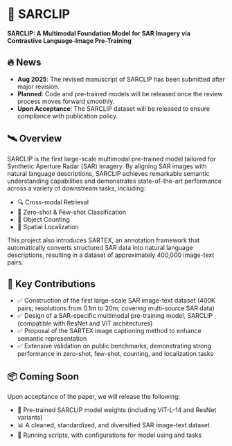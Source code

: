 # 🌌 SARCLIP

**SARCLIP: A Multimodal Foundation Model for SAR Imagery via Contrastive Language-Image Pre-Training**

## 🔥 News
- **Aug 2025**: The revised manuscript of SARCLIP has been submitted after major revision.  
- **Planned**: Code and pre-trained models will be released once the review process moves forward smoothly.  
- **Upon Acceptance**: The SARCLIP dataset will be released to ensure compliance with publication policy.  

## 🛰️ Overview

SARCLIP is the first large-scale multimodal pre-trained model tailored for Synthetic Aperture Radar (SAR) imagery. By aligning SAR images with natural language descriptions, SARCLIP achieves remarkable semantic understanding capabilities and demonstrates state-of-the-art performance across a variety of downstream tasks, including:

- 🔍 Cross-modal Retrieval  
- 🧠 Zero-shot & Few-shot Classification  
- 🔢 Object Counting  
- 📍 Spatial Localization  

This project also introduces SARTEX, an annotation framework that automatically converts structured SAR data into natural language descriptions, resulting in a dataset of approximately 400,000 image-text pairs.

## 🧠 Key Contributions

- ✅ Construction of the first large-scale SAR image-text dataset (400K pairs; resolutions from 0.1m to 20m; covering multi-source SAR data)  
- ✅ Design of a SAR-specific multimodal pre-training model, SARCLIP (compatible with ResNet and ViT architectures)  
- ✅ Proposal of the SARTEX image captioning method to enhance semantic representation  
- ✅ Extensive validation on public benchmarks, demonstrating strong performance in zero-shot, few-shot, counting, and localization tasks  

## 📦 Coming Soon

Upon acceptance of the paper, we will release the following:

- 📁 Pre-trained SARCLIP model weights (including ViT-L-14 and ResNet variants)  
- 📊 A cleaned, standardized, and diversified SAR image-text dataset  
- 🔧 Running scripts, with configurations for model using and tasks  
